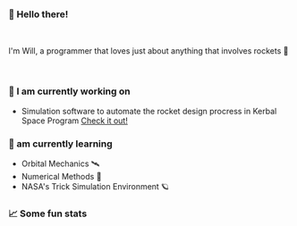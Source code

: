 ### 👋 Hello there!

<br>

I'm Will, a programmer that loves just about anything that involves rockets 🚀

<br>

### 🔭 I am currently working on
- Simulation software to automate the rocket design procress in Kerbal Space Program [Check it out!](https://github.com/Will-K-T/KSP-Automation)

### 🌱 am currently learning

- Orbital Mechanics 🛰️
- Numerical Methods 🔢
- NASA's Trick Simulation Environment 🪐

### 📈 Some fun stats


